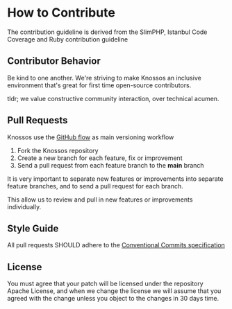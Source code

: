 # How to Contribute

The contribution guideline is derived from the SlimPHP, Istanbul Code Coverage and Ruby contribution guideline

## Contributor Behavior

Be kind to one another. We're striving to make Knossos an inclusive environment that's great for first time open-source contributors.

tldr; we value constructive community interaction, over technical acumen.

## Pull Requests

Knossos use the [GitHub flow](https://guides.github.com/introduction/flow/) as main versioning workflow

1. Fork the Knossos repository
2. Create a new branch for each feature, fix or improvement
3. Send a pull request from each feature branch to the **main** branch

It is very important to separate new features or improvements into separate feature branches, and to send a pull request for each branch.

This allow us to review and pull in new features or improvements individually.

## Style Guide

All pull requests SHOULD adhere to the [Conventional Commits specification](https://conventionalcommits.org/)

## License

You must agree that your patch will be licensed under the repository Apache License, and when we change the license we will assume that you agreed with the change unless you object to the changes in 30 days time.